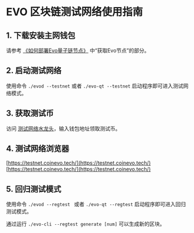 # EVO 区块链测试网络使用指南

## 1. 下载安装主网钱包
请参考 [《如何部署Evo量子链节点》](./Guidance-of-Evo-Deployment-and-RPC-Settings.md) 中“获取Evo节点”的部分。

## 2. 启动测试网络
使用命令 `./evod --testnet` 或者 `./evo-qt --testnet` 启动程序即可进入测试网络模式。

## 3. 获取测试币
访问 [测试网络水龙头](http://testnet-faucet.coinevo.tech/#!/)，输入钱包地址领取测试币。

## 4. 测试网络浏览器
[https://testnet.coinevo.tech/](https://testnet.coinevo.tech/)  
[https://testnet.coinevo.tech/](https://testnet.coinevo.tech/)

## 5. 回归测试模式
使用命令 `./evod --regtest ` 或者 `./evo-qt --regtest` 启动程序即可进入回归测试模式。

通过运行 `./evo-cli --regtest generate [num]` 可以生成新的区块。





